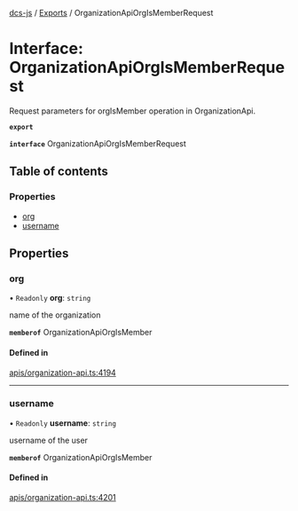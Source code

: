 [dcs-js](../README.md) / [Exports](../modules.md) / OrganizationApiOrgIsMemberRequest

# Interface: OrganizationApiOrgIsMemberRequest

Request parameters for orgIsMember operation in OrganizationApi.

**`export`**

**`interface`** OrganizationApiOrgIsMemberRequest

## Table of contents

### Properties

- [org](OrganizationApiOrgIsMemberRequest.md#org)
- [username](OrganizationApiOrgIsMemberRequest.md#username)

## Properties

### <a id="org" name="org"></a> org

• `Readonly` **org**: `string`

name of the organization

**`memberof`** OrganizationApiOrgIsMember

#### Defined in

[apis/organization-api.ts:4194](https://github.com/unfoldingWord/dcs-js/blob/b29eb7a/apis/organization-api.ts#L4194)

___

### <a id="username" name="username"></a> username

• `Readonly` **username**: `string`

username of the user

**`memberof`** OrganizationApiOrgIsMember

#### Defined in

[apis/organization-api.ts:4201](https://github.com/unfoldingWord/dcs-js/blob/b29eb7a/apis/organization-api.ts#L4201)
